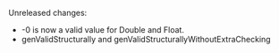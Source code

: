 Unreleased changes:
* -0 is now a valid value for Double and Float.
* genValidStructurally and genValidStructurallyWithoutExtraChecking
